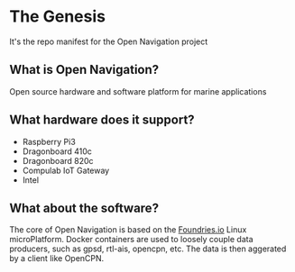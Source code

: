 # The Genesis

It's the repo manifest for the Open Navigation project

## What is Open Navigation?

Open source hardware and software platform for marine applications

## What hardware does it support?

  * Raspberry Pi3
  * Dragonboard 410c
  * Dragonboard 820c
  * Compulab IoT Gateway
  * Intel 

## What about the software?

The core of Open Navigation is based on the [Foundries.io](https://github.com/open-nav/genesis.git) Linux microPlatform. Docker containers are used to loosely couple data producers, such as gpsd, rtl-ais, opencpn, etc. The data is then aggerated by a client like OpenCPN.
